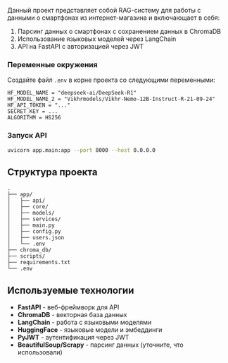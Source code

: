 Данный проект представляет собой RAG-систему для работы с данными о смартфонах из интернет-магазина и включающает в себя:

1. Парсинг данных о смартфонах с сохранением данных в ChromaDB
2. Использование языковых моделей через LangChain
3. API на FastAPI с авторизацией через JWT

### Переменные окружения

Создайте файл `.env` в корне проекта со следующими переменными:

```
HF_MODEL_NAME = "deepseek-ai/DeepSeek-R1"
HF_MODEL_NAME_2 = "Vikhrmodels/Vikhr-Nemo-12B-Instruct-R-21-09-24"
HF_API_TOKEN = "..."
SECRET_KEY = ...  
ALGORITHM = HS256  
```

### Запуск API 

```bash
uvicorn app.main:app --port 8000 --host 0.0.0.0
```

## Структура проекта

```
.
├── app/                  
│   ├── api/             
│   ├── core/             
│   ├── models/          
│   ├── services/         
│   ├── main.py
│   ├── config.py
│   ├── users.json
│   └── .env        
├── chroma_db/           
├── scripts/             
├── requirements.txt      
└── .env                 
```

## Используемые технологии

- **FastAPI** - веб-фреймворк для API
- **ChromaDB** - векторная база данных
- **LangChain** - работа с языковыми моделями
- **HuggingFace** - языковые модели и эмбеддинги
- **PyJWT** - аутентификация через JWT
- **BeautifulSoup/Scrapy** - парсинг данных (уточните, что использовали)
